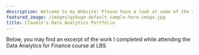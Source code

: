 ```yaml
---
description: Welcome to my Website! Please have a look at some of the things I worked on while at London Business School
featured_image: /images/gohugo-default-sample-hero-image.jpg
title: Claudio's Data Analytics Portfolio
---
```

Below, you may find an excerpt of the work I completed while attending the Data Analytics for Finance course at LBS

